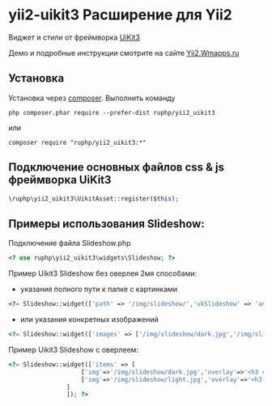 # yii2-uikit3 Расширение для Yii2
Виджет и стили от фреймворка [UiKit3](http://getuikit.com/) 

Демо и подробные инструкции смотрите на сайте [Yii2.Wmapps.ru](https://yii2.wmapps.ru/uikit)

Установка 
------------------------------------

Установка через [composer](http://getcomposer.org/download/). Выполнить команду

```
php composer.phar require --prefer-dist ruphp/yii2_uikit3
```
или

```
composer require "ruphp/yii2_uikit3:*"
```
Подключение основных файлов css & js фреймворка UiKit3
-------------

```php
\ruphp\yii2_uikit3\UikitAsset::register($this);
```

Примеры использования Slideshow:
----------


Подключение файла Slideshow.php

```php
<? use ruphp\yii2_uikit3\widgets\Slideshow; ?>
```
Пример Uikit3 Slideshow без оверлея 2мя способами:
 * указания полного пути к папке с картинками
```php
<?= Slideshow::widget(['path' => '/img/slideshow/','ukSlideshow' => 'animation:fade; autoplay:true; autoplay-interval: 3000','downLi' => 1]); ?>
```
 * или указания конкретных изображений
```php
<?= Slideshow::widget(['images' => ['/img/slideshow/dark.jpg','/img/slideshow/light.jpg'],'ukSlideshow' => 'animation:fade; autoplay:true; autoplay-interval: 3000','downLi' => 1]); ?>
```
Пример Uikit3 Slideshow с оверлеем:

```php
<?= Slideshow::widget(['items' => [
                    ['img'=>'/img/slideshow/dark.jpg','overlay'=>'<h3 class="uk-margin-remove">Заголовок</h3><p class="uk-margin-remove">Текст к первой картинке.</p>','classOver'=>'uk-position-bottom uk-position-medium uk-text-center uk-light'],
                    ['img'=>'/img/slideshow/light.jpg','overlay'=>'<h3 class="uk-margin-remove">Заголовок</h3><p class="uk-margin-remove">Текст ко второй картинке.</p>','classOver'=>'uk-overlay uk-overlay-primary uk-position-bottom uk-text-center'],
                ]
                ]); ?>
```